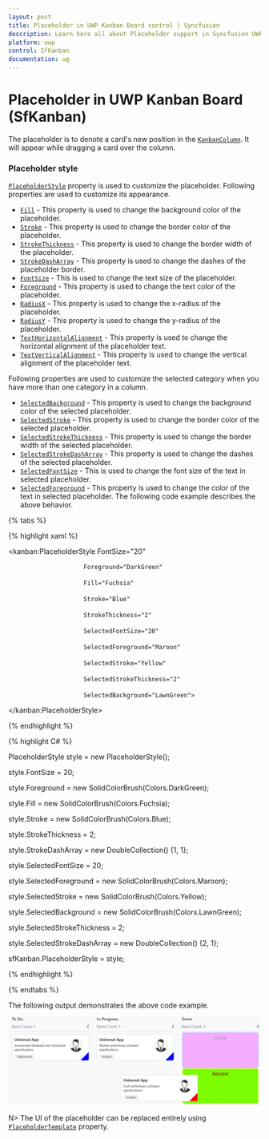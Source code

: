 ```yaml
---
layout: post
title: Placeholder in UWP Kanban Board control | Syncfusion
description: Learn here all about Placeholder support in Syncfusion UWP Kanban Board (SfKanban) control and more.
platform: uwp
control: SfKanban
documentation: ug
---
```


# Placeholder in UWP Kanban Board (SfKanban)

The placeholder is to denote a card's new position in the [`KanbanColumn`](https://help.syncfusion.com/cr/uwp/Syncfusion.UI.Xaml.Kanban.KanbanColumn.html). It will appear while dragging a card over the column.

### Placeholder style

[`PlaceholderStyle`](https://help.syncfusion.com/cr/uwp/Syncfusion.UI.Xaml.Kanban.SfKanban.html#Syncfusion_UI_Xaml_Kanban_SfKanban_PlaceholderStyle) property is used to customize the placeholder. Following properties are used to customize its appearance.

* [`Fill`](https://help.syncfusion.com/cr/uwp/Syncfusion.UI.Xaml.Kanban.PlaceholderStyle.html#Syncfusion_UI_Xaml_Kanban_PlaceholderStyle_Fill)  	 - This property is used to change the background color of the placeholder.
* [`Stroke`](https://help.syncfusion.com/cr/uwp/Syncfusion.UI.Xaml.Kanban.PlaceholderStyle.html#Syncfusion_UI_Xaml_Kanban_PlaceholderStyle_Stroke) 	 	 - This property is used to change the border color of the placeholder.
* [`StrokeThickness`](https://help.syncfusion.com/cr/uwp/Syncfusion.UI.Xaml.Kanban.PlaceholderStyle.html#Syncfusion_UI_Xaml_Kanban_PlaceholderStyle_StrokeThickness)  	 - This property is used to change the border width of the placeholder.
* [`StrokeDashArray`](https://help.syncfusion.com/cr/uwp/Syncfusion.UI.Xaml.Kanban.PlaceholderStyle.html#Syncfusion_UI_Xaml_Kanban_PlaceholderStyle_StrokeDashArray)     - This property is used to change the dashes of the placeholder border.
* [`FontSize`](https://help.syncfusion.com/cr/uwp/Syncfusion.UI.Xaml.Kanban.PlaceholderStyle.html#Syncfusion_UI_Xaml_Kanban_PlaceholderStyle_FontSize)            - This is used to change the text size of the placeholder.
* [`Foreground`](https://help.syncfusion.com/cr/uwp/Syncfusion.UI.Xaml.Kanban.PlaceholderStyle.html#Syncfusion_UI_Xaml_Kanban_PlaceholderStyle_Foreground)           - This property is used to change the text color of the placeholder.
* [`RadiusX`](https://help.syncfusion.com/cr/uwp/Syncfusion.UI.Xaml.Kanban.PlaceholderStyle.html#Syncfusion_UI_Xaml_Kanban_PlaceholderStyle_RadiusX) - This property is used to change the x-radius of the placeholder.
* [`RadiusY`](https://help.syncfusion.com/cr/uwp/Syncfusion.UI.Xaml.Kanban.PlaceholderStyle.html#Syncfusion_UI_Xaml_Kanban_PlaceholderStyle_RadiusY) - This property is used to change the y-radius of the placeholder.
* [`TextHorizontalAlignment`](https://help.syncfusion.com/cr/uwp/Syncfusion.UI.Xaml.Kanban.PlaceholderStyle.html#Syncfusion_UI_Xaml_Kanban_PlaceholderStyle_TextHorizontalAlignment) - This property is used to change the horizontal alignment of the placeholder text.
* [`TextVerticalAlignment`](https://help.syncfusion.com/cr/uwp/Syncfusion.UI.Xaml.Kanban.PlaceholderStyle.html#Syncfusion_UI_Xaml_Kanban_PlaceholderStyle_TextVerticalAlignment) - This property is used to change the vertical alignment of the placeholder text.

Following properties are used to customize the selected category when you have more than one category in a column.

* [`SelectedBackground`](https://help.syncfusion.com/cr/uwp/Syncfusion.UI.Xaml.Kanban.PlaceholderStyle.html#Syncfusion_UI_Xaml_Kanban_PlaceholderStyle_SelectedBackground) 	- This property is used to change the background color of the selected placeholder.
* [`SelectedStroke`](https://help.syncfusion.com/cr/uwp/Syncfusion.UI.Xaml.Kanban.PlaceholderStyle.html#Syncfusion_UI_Xaml_Kanban_PlaceholderStyle_SelectedStroke) 		- This property is used to change the border color of the selected placeholder.
* [`SelectedStrokeThickness`](https://help.syncfusion.com/cr/uwp/Syncfusion.UI.Xaml.Kanban.PlaceholderStyle.html#Syncfusion_UI_Xaml_Kanban_PlaceholderStyle_SelectedStrokeThickness) 	- This property is used to change the border width of the selected placeholder.
* [`SelectedStrokeDashArray`](https://help.syncfusion.com/cr/uwp/Syncfusion.UI.Xaml.Kanban.PlaceholderStyle.html#Syncfusion_UI_Xaml_Kanban_PlaceholderStyle_SelectedStrokeDashArray)     - This property is used to change the dashes of the selected placeholder.
* [`SelectedFontSize`](https://help.syncfusion.com/cr/uwp/Syncfusion.UI.Xaml.Kanban.PlaceholderStyle.html#Syncfusion_UI_Xaml_Kanban_PlaceholderStyle_SelectedFontSize)            - This is used to change the font size of the text in selected placeholder.
* [`SelectedForeground`](https://help.syncfusion.com/cr/uwp/Syncfusion.UI.Xaml.Kanban.PlaceholderStyle.html#Syncfusion_UI_Xaml_Kanban_PlaceholderStyle_SelectedForeground)           - This property is used to change the color of the text in selected placeholder.
The following code example describes the above behavior.

{% tabs %}

{% highlight xaml %}

<kanban:PlaceholderStyle FontSize="20"

                         Foreground="DarkGreen"

                         Fill="Fuchsia"

                         Stroke="Blue"

                         StrokeThickness="2"

                         SelectedFontSize="20"

                         SelectedForeground="Maroon"

                         SelectedStroke="Yellow"

                         SelectedStrokeThickness="2"

                         SelectedBackground="LawnGreen">

</kanban:PlaceholderStyle>


{% endhighlight %}

{% highlight C# %}

PlaceholderStyle style = new PlaceholderStyle();

style.FontSize = 20;

style.Foreground = new SolidColorBrush(Colors.DarkGreen);

style.Fill = new SolidColorBrush(Colors.Fuchsia);

style.Stroke = new SolidColorBrush(Colors.Blue);

style.StrokeThickness = 2;

style.StrokeDashArray = new DoubleCollection() {1, 1};

style.SelectedFontSize = 20;

style.SelectedForeground = new SolidColorBrush(Colors.Maroon);

style.SelectedStroke = new SolidColorBrush(Colors.Yellow);

style.SelectedBackground = new SolidColorBrush(Colors.LawnGreen);

style.SelectedStrokeThickness = 2;

style.SelectedStrokeDashArray = new DoubleCollection() {2, 1};

sfKanban.PlaceholderStyle = style;

{% endhighlight %}

{% endtabs %}

The following output demonstrates the above code example.

![Styling the placeholder in UWP SfKanban](SfKanban_images/PlaceholderStyle.png)

N> The UI of the placeholder can be replaced entirely using [`PlaceholderTemplate`](https://help.syncfusion.com/cr/uwp/Syncfusion.UI.Xaml.Kanban.PlaceholderStyle.html#Syncfusion_UI_Xaml_Kanban_PlaceholderStyle_PlaceholderTemplate) property.

